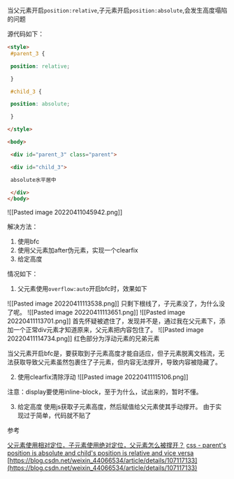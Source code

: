 当父元素开启`position:relative`,子元素开启`position:absolute`,会发生高度塌陷的问题

源代码如下：
```html
<style>
 #parent_3 {

 position: relative;

 }

 #child_3 {

 position: absolute;

 }

</style>

<body>

 <div id="parent_3" class="parent">

 <div id="child_3">

 absolute水平居中

 </div>
</body>
```

![[Pasted image 20220411045942.png]]





解决方法：
1. 使用bfc
2. 使用父元素加after伪元素，实现一个clearfix
3. 给定高度





情况如下：
1. 父元素使用`overflow:auto`开启bfc时，效果如下

![[Pasted image 20220411113538.png]]
只剩下根线了，子元素没了，为什么没了呢。
![[Pasted image 20220411113651.png]]
![[Pasted image 20220411113701.png]]
首先怀疑被遮住了，发现并不是，通过我在父元素下，添加一个正常div元素才知道原来，父元素把内容包住了。
![[Pasted image 20220411114734.png]]
红色部分为浮动元素的兄弟元素


当父元素开启bfc是，要获取到子元素高度才能自适应，但子元素脱离文档流，无法获取导致父元素虽然包裹住了子元素，但内容无法撑开，导致内容被隐藏了。

2. 使用clearfix清除浮动
![[Pasted image 20220411115106.png]]

注意：display要使用inline-block，至于为什么，试出来的，暂时不懂。

3.  给定高度
使用js获取子元素高度，然后赋值给父元素使其手动撑开。
由于实现过于简单，代码就不贴了



参考

[ 父元素使用相对定位，子元素使用绝对定位，父元素怎么被撑开？](https://segmentfault.com/q/1010000005126426?utm_source=sf-similar-question)
[css - parent's position is absolute and child's position is relative and vice versa](https://stackoverflow.com/questions/26979386/css-parents-position-is-absolute-and-childs-position-is-relative-and-vice-ve)
[https://blog.csdn.net/weixin_44066534/article/details/107117133](https://blog.csdn.net/weixin_44066534/article/details/107117133)